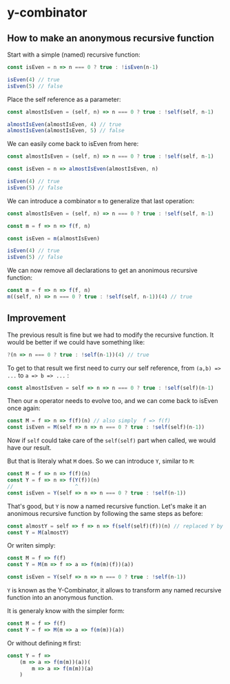 # y-combinator

## How to make an anonymous recursive function

Start with a simple (named) recursive function:

```js
const isEven = n => n === 0 ? true : !isEven(n-1)

isEven(4) // true
isEven(5) // false
```

Place the self reference as a parameter:

```js
const almostIsEven = (self, n) => n === 0 ? true : !self(self, n-1)

almostIsEven(almostIsEven, 4) // true
almostIsEven(almostIsEven, 5) // false
```

We can easily come back to isEven from here:

```js
const almostIsEven = (self, n) => n === 0 ? true : !self(self, n-1)

const isEven = n => almostIsEven(almostIsEven, n)

isEven(4) // true
isEven(5) // false
```

We can introduce a combinator `m` to generalize that last operation:

```js
const almostIsEven = (self, n) => n === 0 ? true : !self(self, n-1)

const m = f => n => f(f, n)

const isEven = m(almostIsEven)

isEven(4) // true
isEven(5) // false
```

We can now remove all declarations to get an anonimous recursive function:

```js
const m = f => n => f(f, n)
m((self, n) => n === 0 ? true : !self(self, n-1))(4) // true
```

## Improvement

The previous result is fine but we had to modify the recursive function. It would be better if we could have something like:

```js
?(n => n === 0 ? true : !self(n-1))(4) // true
```

To get to that result we first need to curry our self reference, from `(a,b) => ...` to `a => b => ...` :

```js
const almostIsEven = self => n => n === 0 ? true : !self(self)(n-1)
```

Then our `m` operator needs to evolve too, and we can come back to isEven once again:

```js
const M = f => n => f(f)(n) // also simply  f => f(f)
const isEven = M(self => n => n === 0 ? true : !self(self)(n-1))
```

Now if `self` could take care of the `self(self)` part when called, we would have our result.

But that is literaly what `M` does. So we can introduce `Y`, similar to `M`:

```js
const M = f => n => f(f)(n)
const Y = f => n => f(Y(f))(n)
//                    ^
const isEven = Y(self => n => n === 0 ? true : !self(n-1))
```

That's good, but `Y` is now a named recursive function. Let's make it an anonimous recursive function by following the same steps as before:

```js
const almostY = self => f => n => f(self(self)(f))(n) // replaced Y by self(self)
const Y = M(almostY)
```

Or writen simply:

```js
const M = f => f(f)
const Y = M(m => f => a => f(m(m)(f))(a))

const isEven = Y(self => n => n === 0 ? true : !self(n-1))
```

`Y` is known as the Y-Combinator, it allows to transform any named recursive function into an anonymous function.

It is generaly know with the simpler form:

```js
const M = f => f(f)
const Y = f => M(m => a => f(m(m))(a))
```

Or without defining `M` first:

```js
const Y = f =>
    (m => a => f(m(m))(a))(
        m => a => f(m(m))(a)
    )
```

